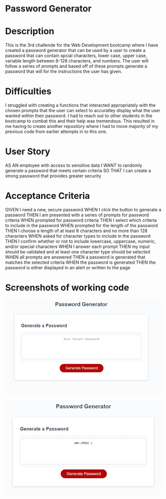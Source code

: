 # Password Generator


# Description
This is the 3rd challende for the Web Development bootcamp where I have created a password generator that can be used by a user to create a password that can contain spcial characters, lower case, upper case, variable length between 8-128 characters, and numbers. The user will follow a series of prompts and based off of these prompts generate a password that will for the instructions the user has given.



# Difficulties
I struggled with creating a functions that interacted appropriately with the chosen prompts that the user can select to accuratley display what the user wanted within their password. I had to reach out to other students in the bootcamp to combat this and their help was tremendous. This resulted in me having to create another repository where I had to move majority of my previous code from earlier attempts in to this one.



# User Story
AS AN employee with access to sensitive data
I WANT to randomly generate a password that meets certain criteria
SO THAT I can create a strong password that provides greater security

# Acceptance Criteria
GIVEN I need a new, secure password
WHEN I click the button to generate a password
THEN I am presented with a series of prompts for password criteria
WHEN prompted for password criteria
THEN I select which criteria to include in the password
WHEN prompted for the length of the password
THEN I choose a length of at least 8 characters and no more than 128 characters
WHEN asked for character types to include in the password
THEN I confirm whether or not to include lowercase, uppercase, numeric, and/or special characters
WHEN I answer each prompt
THEN my input should be validated and at least one character type should be selected
WHEN all prompts are answered
THEN a password is generated that matches the selected criteria
WHEN the password is generated
THEN the password is either displayed in an alert or written to the page


# Screenshots of working code 

![Beofre image of Password Generator](./assets/images/passwordgenbefore.png)


![After image of Password Generator](./assets/images/passwordgenafter.png)